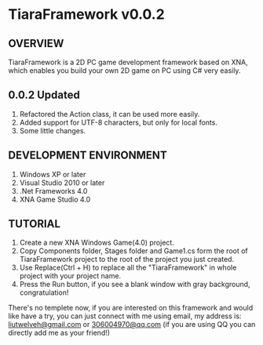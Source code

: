 TiaraFramework v0.0.2
==============

OVERVIEW
------------------------
TiaraFramework is a 2D PC game development framework based on XNA, which enables you build your own 2D game on PC using C# very easily.

0.0.2 Updated
------------------------
1. Refactored the Action class, it can be used more easily.
2. Added support for UTF-8 characters, but only for local fonts.
3. Some little changes.

DEVELOPMENT ENVIRONMENT
------------------------
1. Windows XP or later
2. Visual Studio 2010 or later
3. .Net Frameworks 4.0
4. XNA Game Studio 4.0

TUTORIAL
------------------------
1. Create a new XNA Windows Game(4.0) project.
2. Copy Components folder, Stages folder and Game1.cs form the root of TiaraFramework project to the root of the project you just created.
3. Use Replace(Ctrl + H) to replace all the "TiaraFramework" in whole project with your project name.
4. Press the Run button, if you see a blank window with gray background, congratulation!

There's no templete now, if you are interested on this framework and would like have a try, you can just connect with me using email, my address is: 
liutwelveh@gmail.com   or
306004970@qq.com (if you are using QQ you can directly add me as your friend!)
